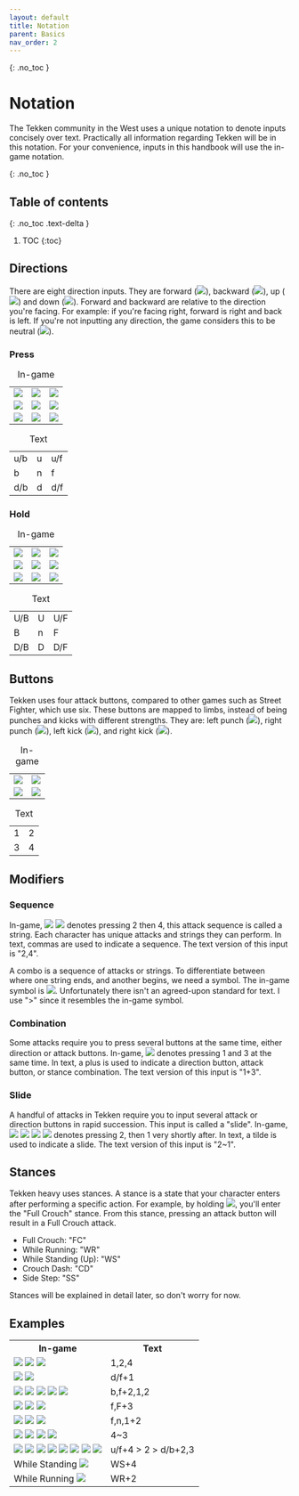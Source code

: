 ```yaml
---
layout: default
title: Notation
parent: Basics
nav_order: 2
---
```


{: .no_toc }
# Notation
The Tekken community in the West uses a unique notation to denote inputs
concisely over text. Practically all information regarding Tekken will be in
this notation. For your convenience, inputs in this handbook will use the in-game notation.

{: .no_toc }
## Table of contents
{: .no_toc .text-delta }

1. TOC
{:toc}

## Directions
There are eight direction inputs. They are forward (<img class="icon" src="/assets/img/f.svg">),
backward (<img class="icon" src="/assets/img/b.svg">),
up (<img class="icon" src="/assets/img/u.svg">) and
down (<img class="icon" src="/assets/img/d.svg">).
Forward and backward are relative to the direction you're facing.
For example: if you're facing right, forward is right and back is left. If
you're not inputting any direction, the game considers this to be neutral
(<img class="icon" src="/assets/img/n.svg">).

### Press
<div class="compact-table notation-table">
  <table>
    <caption>In-game</caption>
    <tr>
      <td> <img class="icon" src="/assets/img/ub.svg"> </td>
      <td> <img class="icon" src="/assets/img/u.svg"> </td>
      <td> <img class="icon" src="/assets/img/uf.svg"> </td>
    </tr>
    <tr>
      <td> <img class="icon" src="/assets/img/b.svg"> </td>
      <td> <img class="icon" src="/assets/img/n.svg"> </td>
      <td> <img class="icon" src="/assets/img/f.svg"> </td>
    </tr>
    <tr>
      <td> <img class="icon" src="/assets/img/db.svg"> </td>
      <td> <img class="icon" src="/assets/img/d.svg"> </td>
      <td> <img class="icon" src="/assets/img/df.svg"> </td>
    </tr>
  </table>
</div>

<div class="compact-table notation-table">
  <table>
    <caption>Text</caption>
    <tr> <td>u/b</td> <td>u</td> <td>u/f</td> </tr>
    <tr> <td>b</td>   <td>n</td> <td>f</td> </tr>
    <tr> <td>d/b</td> <td>d</td> <td>d/f</td> </tr>
  </table>
</div>

### Hold
<div class="compact-table notation-table">
  <table>
    <caption>In-game</caption>
    <tr>
      <td> <img class="icon" src="/assets/img/ubh.svg"> </td>
      <td> <img class="icon" src="/assets/img/uh.svg"> </td>
      <td> <img class="icon" src="/assets/img/ufh.svg"> </td>
    </tr>
    <tr>
      <td> <img class="icon" src="/assets/img/bh.svg"> </td>
      <td> <img class="icon" src="/assets/img/n.svg"> </td>
      <td> <img class="icon" src="/assets/img/fh.svg"> </td>
    </tr>
    <tr>
      <td> <img class="icon" src="/assets/img/dbh.svg"> </td>
      <td> <img class="icon" src="/assets/img/dh.svg"> </td>
      <td> <img class="icon" src="/assets/img/dfh.svg"> </td>
    </tr>
  </table>
</div>

<div class="compact-table notation-table">
  <table>
    <caption>Text</caption>
    <tr> <td>U/B</td>   <td>U</td>    <td>U/F</td> </tr>
    <tr> <td>B</td>     <td>n</td>    <td>F</td> </tr>
    <tr> <td>D/B</td>   <td>D</td>    <td>D/F</td> </tr>
  </table>
</div>

## Buttons
Tekken uses four attack buttons, compared to other games such as Street Fighter,
which use six. These buttons are mapped to limbs, instead of being punches and
kicks with different strengths.
They are: left punch (<img class="icon" src="/assets/img/1.svg">),
right punch (<img class="icon" src="/assets/img/2.svg">),
left kick (<img class="icon" src="/assets/img/3.svg">),
and right kick (<img class="icon" src="/assets/img/4.svg">).

<div class="compact-table notation-table">
  <table>
    <caption>In-game</caption>
    <tr>
      <td> <img class="icon" src="/assets/img/1.svg"> </td>
      <td> <img class="icon" src="/assets/img/2.svg"> </td>
    </tr>
      <td> <img class="icon" src="/assets/img/3.svg"> </td>
      <td> <img class="icon" src="/assets/img/4.svg"> </td>
  </table>
</div>

<div class="compact-table notation-table">
  <table>
    <caption>Text</caption>
    <tr> <td>1</td> <td>2</td> </tr>
    <tr> <td>3</td> <td>4</td> </tr>
  </table>
</div>

## Modifiers
### Sequence
In-game,
<img class="icon" src="/assets/img/2.svg">
<img class="icon" src="/assets/img/4.svg">
denotes pressing 2 then 4, this attack sequence is called a string. Each
character has unique attacks and strings they can perform.
In text, commas are used to indicate a sequence.
The text version of this input is "2,4".

A combo is a sequence of attacks or strings. To differentiate
between where one string ends, and another begins, we need a symbol.
The in-game symbol is
 <img class="icon" src="/assets/img/then.svg">.
Unfortunately there isn't an agreed-upon standard for text. I use
">" since it resembles the in-game symbol.

### Combination
Some attacks require you to press several buttons at the same time, either
direction or attack buttons.
In-game, <img class="icon" src="/assets/img/1+3.svg">
denotes pressing 1 and 3 at the same time. In text, a plus is used
to indicate a direction button, attack button, or stance combination.
The text version of this input is "1+3".

### Slide
A handful of attacks in Tekken require you to input several attack or direction
buttons in rapid succession. This input is called a "slide". In-game,
<img class="icon" src="/assets/img/bracketL.svg">
<img class="icon" src="/assets/img/2.svg">
<img class="icon" src="/assets/img/1.svg">
<img class="icon" src="/assets/img/bracketR.svg">
denotes pressing 2, then 1 very shortly after. In text, a tilde is used to
indicate a slide. The text version of this input is "2~1".

## Stances
Tekken heavy uses stances. A stance is a state that your character enters after
performing a specific action. For example, by holding
<img class="icon" src="/assets/img/dh.svg">,
you'll enter the "Full Crouch" stance. From this stance, pressing an attack button
will result in a Full Crouch attack.

* Full Crouch: "FC"
* While Running: "WR"
* While Standing (Up): "WS"
* Crouch Dash: "CD"
* Side Step: "SS"

Stances will be explained in detail later, so don't worry for now.

## Examples
<table>
  <tr> <th>In-game</th> <th>Text</th> </tr>
  <tr>
    <td>
      <img class="icon" src="/assets/img/1.svg">
      <img class="icon" src="/assets/img/2.svg">
      <img class="icon" src="/assets/img/4.svg">
    </td>
    <td>1,2,4</td>
  </tr>
  <tr>
    <td>
      <img class="icon" src="/assets/img/df.svg">
      <img class="icon" src="/assets/img/1.svg">
    </td>
    <td>d/f+1</td>
  </tr>
  <tr>
    <td>
      <img class="icon" src="/assets/img/b.svg">
      <img class="icon" src="/assets/img/f.svg">
      <img class="icon" src="/assets/img/2.svg">
      <img class="icon" src="/assets/img/1.svg">
      <img class="icon" src="/assets/img/2.svg">
    </td>
    <td>b,f+2,1,2</td>
  </tr>
  <tr>
    <td>
      <img class="icon" src="/assets/img/f.svg">
      <img class="icon" src="/assets/img/fh.svg">
      <img class="icon" src="/assets/img/3.svg">
    </td>
    <td>f,F+3</td>
  </tr>
  <tr>
    <td>
      <img class="icon" src="/assets/img/f.svg">
      <img class="icon" src="/assets/img/n.svg">
      <img class="icon" src="/assets/img/1+2.svg">
    </td>
    <td>f,n,1+2</td>
  </tr>
  <tr>
    <td>
      <img class="icon" src="/assets/img/bracketL.svg">
      <img class="icon" src="/assets/img/4.svg">
      <img class="icon" src="/assets/img/3.svg">
      <img class="icon" src="/assets/img/bracketR.svg">
    </td>
    <td>4~3</td>
  </tr>
  <tr>
    <td>
      <img class="icon" src="/assets/img/uf.svg">
      <img class="icon" src="/assets/img/4.svg">
      <img class="icon" src="/assets/img/then.svg">
      <img class="icon" src="/assets/img/2.svg">
      <img class="icon" src="/assets/img/then.svg">
      <img class="icon" src="/assets/img/db.svg">
      <img class="icon" src="/assets/img/2.svg">
      <img class="icon" src="/assets/img/3.svg">
    </td>
    <td>u/f+4 > 2 > d/b+2,3</td>
  </tr>
  <tr>
    <td>
      While Standing <img class="icon" src="/assets/img/4.svg">
    </td>
    <td>WS+4</td>
  </tr>
  <tr>
    <td>
      While Running <img class="icon" src="/assets/img/2.svg">
    </td>
    <td>WR+2</td>
  </tr>
</table>
